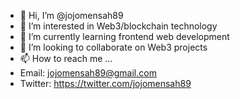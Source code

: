 - 👋 Hi, I’m @jojomensah89
- 👀 I’m interested in Web3/blockchain technology
- 🌱 I’m currently learning frontend web development
- 💞️ I’m looking to collaborate on Web3 projects
- 📫 How to reach me ...
- Email: jojomensah89@gmail.com
- Twitter: https://twitter.com/jojomensah89

<!---
jojomensah89/jojomensah89 is a ✨ special ✨ repository because its `README.md` (this file) appears on your GitHub profile.
You can click the Preview link to take a look at your changes.
--->
